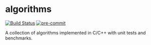 # algorithms

[![Build Status](https://github.com/yyang-even/algorithms/workflows/algorithms-master/badge.svg)](https://github.com/yyang-even/algorithms/actions)
[![pre-commit](https://img.shields.io/badge/pre--commit-enabled-brightgreen?logo=pre-commit&logoColor=white)](https://github.com/pre-commit/pre-commit)

A collection of algorithms implemented in C/C++ with unit tests and benchmarks.
